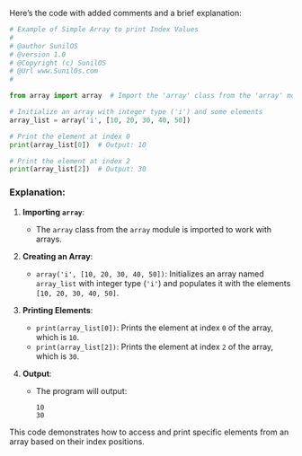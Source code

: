 Here’s the code with added comments and a brief explanation:

```python
# Example of Simple Array to print Index Values
# 
# @author SunilOS  
# @version 1.0
# @Copyright (c) SunilOS  
# @Url www.SunilOs.com
#

from array import array  # Import the 'array' class from the 'array' module

# Initialize an array with integer type ('i') and some elements
array_list = array('i', [10, 20, 30, 40, 50])

# Print the element at index 0
print(array_list[0])  # Output: 10

# Print the element at index 2
print(array_list[2])  # Output: 30
```

### Explanation:

1. **Importing `array`**:
   - The `array` class from the `array` module is imported to work with arrays.

2. **Creating an Array**:
   - `array('i', [10, 20, 30, 40, 50])`: Initializes an array named `array_list` with integer type (`'i'`) and populates it with the elements `[10, 20, 30, 40, 50]`.

3. **Printing Elements**:
   - `print(array_list[0])`: Prints the element at index `0` of the array, which is `10`.
   - `print(array_list[2])`: Prints the element at index `2` of the array, which is `30`.

4. **Output**:
   - The program will output:
     ```
     10
     30
     ```

This code demonstrates how to access and print specific elements from an array based on their index positions.
